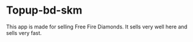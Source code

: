 # Topup-bd-skm
This app is made for selling Free Fire Diamonds. It sells very well here and sells very fast.
